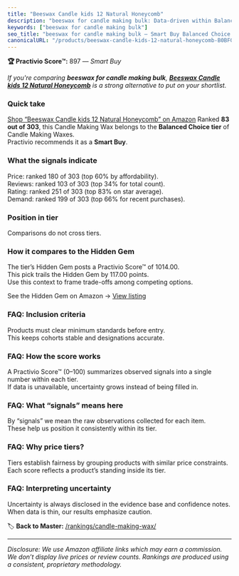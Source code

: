 ```yaml
---
title: "Beeswax Candle kids 12 Natural Honeycomb"
description: "beeswax for candle making bulk: Data-driven within Balanced Choice ranking using the Practivio Score™. Positioned by quality, value, demand, findability, momen…"
keywords: ["beeswax for candle making bulk"]
seo_title: "beeswax for candle making bulk — Smart Buy Balanced Choice (2025)"
canonicalURL: "/products/beeswax-candle-kids-12-natural-honeycomb-B0BFGSH48R/"
---
```


**🏆 Practivio Score™:** 897 — _Smart Buy_


*If you're comparing **beeswax for candle making bulk**, **[Beeswax Candle kids 12 Natural Honeycomb](https://www.amazon.com/dp/B0BFGSH48R?tag=practivio-20)** is a strong alternative to put on your shortlist.*
### Quick take
[Shop “Beeswax Candle kids 12 Natural Honeycomb” on Amazon](https://www.amazon.com/dp/B0BFGSH48R?tag=practivio-20)
Ranked **83 out of 303**, this Candle Making Wax belongs to the **Balanced Choice tier** of Candle Making Waxes.  
Practivio recommends it as a **Smart Buy**.

### What the signals indicate
Price: ranked 180 of 303 (top 60% by affordability).  
Reviews: ranked 103 of 303 (top 34% for total count).  
Rating: ranked 251 of 303 (top 83% on star average).  
Demand: ranked 199 of 303 (top 66% for recent purchases).

### Position in tier
Comparisons do not cross tiers.

### How it compares to the Hidden Gem
The tier’s Hidden Gem posts a Practivio Score™ of 1014.00.  
This pick trails the Hidden Gem by 117.00 points.  
Use this context to frame trade-offs among competing options.  

See the Hidden Gem on Amazon → [View listing](https://www.amazon.com/dp/B07YNW3GC2?tag=practivio-20)

### FAQ: Inclusion criteria
Products must clear minimum standards before entry.  
This keeps cohorts stable and designations accurate.

### FAQ: How the score works
A Practivio Score™ (0–100) summarizes observed signals into a single number within each tier.  
If data is unavailable, uncertainty grows instead of being filled in.

### FAQ: What “signals” means here
By “signals” we mean the raw observations collected for each item.  
These help us position it consistently within its tier.

### FAQ: Why price tiers?
Tiers establish fairness by grouping products with similar price constraints.  
Each score reflects a product’s standing inside its tier.

### FAQ: Interpreting uncertainty
Uncertainty is always disclosed in the evidence base and confidence notes.  
When data is thin, our results emphasize caution.


🏷️ **Back to Master:** [/rankings/candle-making-wax/](/rankings/candle-making-wax/)

---
_Disclosure: We use Amazon affiliate links which may earn a commission. We don’t display live prices or review counts. Rankings are produced using a consistent, proprietary methodology._
